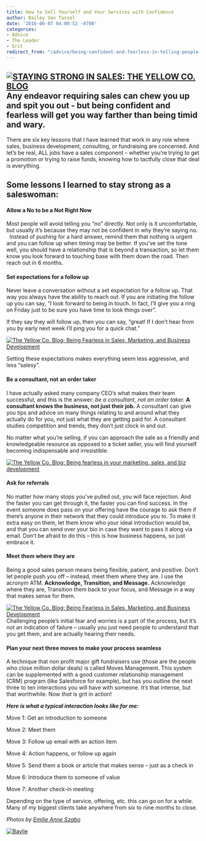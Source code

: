 ```yaml
---
title: How to Sell Yourself and Your Services with Confidence
author: Bailey Van Tassel
date: '2016-06-07 04:00:52 -0700'
categories:
- Advice
- The Leader
- Grit
redirect_from: "/advice/being-confident-and-fearless-in-telling-people-about-your-business-value/"
---
```


## [![STAYING STRONG IN SALES: THE YELLOW CO. BLOG](http://yellowconference.com/wp-content/uploads/2016/06/KAT1285.jpg)](http://yellowconference.com/wp-content/uploads/2016/06/KAT1285.jpg)Any endeavor requiring sales can chew you up and spit you out - but being confident and fearless will get you way farther than being timid and wary.

There are six key lessons that I have learned that work in any role where sales, business development, consulting, or fundraising are concerned. And let’s be real, ALL jobs have a sales component – whether you’re trying to get a promotion or trying to raise funds, knowing how to tactfully close that deal is everything.

## Some lessons I learned to stay strong as a saleswoman: 

#### Allow a No to be a Not Right Now

Most people will avoid telling you “no” directly. Not only is it uncomfortable, but usually it’s because they may not be confident in why they’re saying no.   Instead of pushing for a hard answer, remind them that nothing is urgent and you can follow up when timing may be better. If you’ve set the tone well, you should have a relationship that is beyond a transaction, so let them know you look forward to touching base with them down the road. Then reach out in 6 months.

#### Set expectations for a follow up

Never leave a conversation without a set expectation for a follow up. That way you always have the ability to reach out. If you are initiating the follow up you can say, “I look forward to being in touch. In fact, I’ll give you a ring on Friday just to be sure you have time to look things over”.

If they say they will follow up, then you can say, “great! If I don’t hear from you by early next week I’ll ping you for a quick chat.”

[![The Yellow Co. Blog: Being Fearless in Sales, Marketing, and Business Development](http://yellowconference.com/wp-content/uploads/2016/06/KAT1323.jpg)](http://yellowconference.com/wp-content/uploads/2016/06/KAT1323.jpg)

Setting these expectations makes everything seem less aggressive, and less “salesy”.

#### Be a consultant, not an order taker

I have actually asked many company CEO’s what makes their team successful, and this is the answer: _be a consultant, not an order taker._ **A consultant knows the business, not just their job.** A consultant can give you tips and advice on many things relating to and around what they actually do for you, not just what they are getting paid for. A consultant studies competition and trends, they don’t just clock in and out.

No matter what you’re selling, if you can approach the sale as a friendly and knowledgeable resource as opposed to a ticket seller, you will find yourself becoming indispensable and irresistible.

[![The Yellow Co. Blog: Being fearless in your marketing, sales, and biz development](http://yellowconference.com/wp-content/uploads/2016/06/KAT1291.jpg)](http://yellowconference.com/wp-content/uploads/2016/06/KAT1291.jpg)

#### Ask for referrals

No matter how many stops you’ve pulled out, you will face rejection. And the faster you can get through it, the faster you can find success. In the event someone does pass on your offering have the courage to ask them if there’s anyone in their network that they could introduce you to. To make it extra easy on them, let them know who your ideal introduction would be, and that you can send over your bio in case they want to pass it along via email. Don’t be afraid to do this – this is how business happens, so just embrace it.

#### Meet them where they are

Being a good sales person means being flexible, patient, and positive. Don’t let people push you off – instead, meet them where they are. I use the acronym ATM. **Acknowledge, Transition, and Message.** Acknowledge where they are, Transition them back to your focus, and Message in a way that makes sense for them.

[![The Yellow Co. Blog: Being Fearless in Sales, Marketing, and Business Development](http://yellowconference.com/wp-content/uploads/2016/06/DSC_1736.jpg)](http://yellowconference.com/wp-content/uploads/2016/06/DSC_1736.jpg)Challenging people’s initial fear and worries is a part of the process, but it’s not an indication of failure – usually you just need people to understand that you get them, and are actually hearing their needs.

#### Plan your next three moves to make your process seamless

A technique that non profit major gift fundraisers use (those are the people who close million dollar deals) is called Moves Management. This system can be supplemented with a good customer relationship management (CRM) program (like Salesforce for example), but has you outline the next three to ten interactions you will have with someone. It’s that intense, but that worthwhile. Now _that_ is grit in action! 

_**Here is what a typical interaction looks like for me:**_

Move 1: Get an introduction to someone

Move 2: Meet them

Move 3: Follow up email with an action item

Move 4: Action happens, or follow up again

Move 5: Send them a book or article that makes sense – just as a check in

Move 6: Introduce them to someone of value

Move 7: Another check-in meeting

Depending on the type of service, offering, etc. this can go on for a while. Many of my biggest clients take anywhere from six to nine months to close.

_Photos by [Emilie Anne Szabo](http://www.emilieanneszabo.com/)_

[![Baylie](http://yellowconference.com/wp-content/uploads/2016/04/Baylie.jpg)](http://www.abelimpact.com/)
